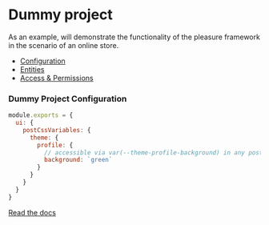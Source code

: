 # Dummy project

As an example, will demonstrate the functionality of the pleasure framework in the scenario of an online store.

- [Configuration](#dummy-project-configuration)
- [Entities](#dummy-project-entities)
- [Access & Permissions](#dummy-project-access--permissions)

### Dummy Project Configuration

```js
module.exports = {
  ui: {
    postCssVariables: {
      theme: {
        profile: {
          // accessible via var(--theme-profile-background) in any postcss scope
          background: `green`
        }
      }
    }
  }
}
```

[Read the docs](https://keepwondering.github.io/pleasure)
